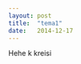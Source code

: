 ```yaml
---
layout: post
title:  "tema1"
date:   2014-12-17
---
```



<p class="intro"><span class="dropcap">H</span>ehe k kreisi</p> 
